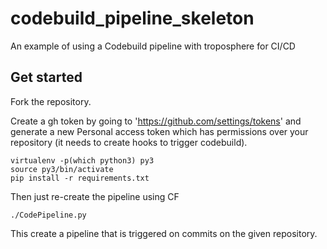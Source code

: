 # codebuild_pipeline_skeleton
An example of using a Codebuild pipeline with troposphere for CI/CD


## Get started

Fork the repository.

Create a gh token by going to 'https://github.com/settings/tokens' and generate a new Personal
access token which has permissions over your repository (it needs to create hooks to trigger
codebuild).


```
virtualenv -p(which python3) py3
source py3/bin/activate
pip install -r requirements.txt
```

Then just re-create the pipeline using CF
```
./CodePipeline.py
```

This create a pipeline that is triggered on commits on the given repository.
